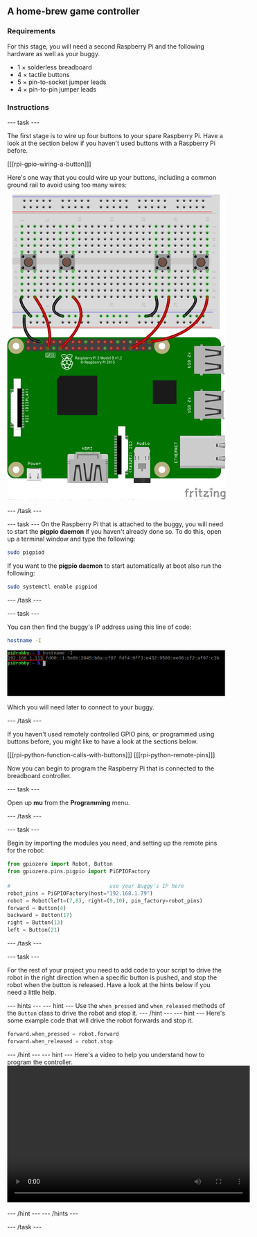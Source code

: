 ## A home-brew game controller

### Requirements
For this stage, you will need a second Raspberry Pi and the following hardware as well as your buggy.
- 1 × solderless breadboard
- 4 × tactile buttons
- 5 × pin-to-socket jumper leads
- 4 × pin-to-pin jumper leads 

### Instructions

--- task ---

The first stage is to wire up four buttons to your spare Raspberry Pi. Have a look at the section below if you haven't used buttons with a Raspberry Pi before.

[[[rpi-gpio-wiring-a-button]]]

Here's one way that you could wire up your buttons, including a common ground rail to avoid using too many wires:

![wiring](images/button_controller.png)

--- /task ---

--- task ---
On the Raspberry Pi that is attached to the buggy, you will need to start the **pigpio daemon** if you haven't already done so. To do this, open up a terminal window and type the following:

```bash
sudo pigpiod
```

If you want to the **pigpio daemon** to start automatically at boot also run the following:

```bash
sudo systemctl enable pigpiod
```
--- /task ---

--- task ---

You can then find the buggy's IP address using this line of code:

```bash
hostname -I
```

![hostname](images/hostname_annotated.png)

Which you will need later to connect to your buggy.

--- /task ---

If you haven't used remotely controlled GPIO pins, or programmed using buttons before, you might like to have a look at the sections below.

[[[rpi-python-function-calls-with-buttons]]]
[[[rpi-python-remote-pins]]]

Now you can begin to program the Raspberry Pi that is connected to the breadboard controller. 

--- task ---

Open up **mu** from the **Programming** menu. 

--- /task ---

--- task ---

Begin by importing the modules you need, and setting up the remote pins for the robot:

```python
from gpiozero import Robot, Button
from gpiozero.pins.pigpio import PiGPIOFactory

#                                use your Buggy's IP here
robot_pins = PiGPIOFactory(host="192.168.1.79") 
robot = Robot(left=(7,8), right=(9,10), pin_factory=robot_pins)
forward = Button(4)
backward = Button(17)
right = Button(13)
left = Button(21)
```

--- /task ---

--- task ---

For the rest of your project you need to add code to your script to drive the robot in the right direction when a specific button is pushed, and stop the robot when the button is released. Have a look at the hints below if you need a little help.

--- hints --- --- hint ---
Use the `when_pressed` and `when_released` methods of the `Button` class to drive the robot and stop it.
--- /hint --- --- hint ---
Here's some example code that will drive the robot forwards and stop it.
```python
forward.when_pressed = robot.forward
forward.when_released = robot.stop
```
--- /hint --- --- hint ---
Here's a video to help you understand how to program the controller.
<video width="560" height="315" controls>
<source src="images/home-brew-remote.webm" type="video/webm">
If your browser does not support WebM video, try Firefox or Chrome.
</video>

--- /hint --- --- /hints ---

--- /task ---
